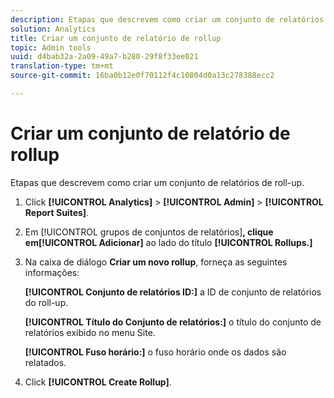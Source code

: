 ```yaml
---
description: Etapas que descrevem como criar um conjunto de relatórios de roll-up.
solution: Analytics
title: Criar um conjunto de relatório de rollup
topic: Admin tools
uuid: d4bab32a-2a09-49a7-b280-29f8f33ee021
translation-type: tm+mt
source-git-commit: 16ba0b12e0f70112f4c10804d0a13c278388ecc2

---
```



# Criar um conjunto de relatório de rollup

Etapas que descrevem como criar um conjunto de relatórios de roll-up.

1. Click **[!UICONTROL Analytics]** &gt; **[!UICONTROL Admin]** &gt; **[!UICONTROL Report Suites]**.
1. Em [!UICONTROL grupos de conjuntos de relatórios]**, clique em[!UICONTROL Adicionar]** ao lado do título **[!UICONTROL Rollups.]**
1. Na caixa de diálogo **Criar um novo rollup**, forneça as seguintes informações:

   **[!UICONTROL Conjunto de relatórios ID:]** a ID de conjunto de relatórios do roll-up.

   **[!UICONTROL Título do Conjunto de relatórios:]** o título do conjunto de relatórios exibido no menu Site.

   **[!UICONTROL Fuso horário:]** o fuso horário onde os dados são relatados.
1. Click **[!UICONTROL Create Rollup]**.
